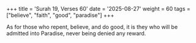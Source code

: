 +++
title = 'Surah 19, Verses 60'
date = '2025-08-27'
weight = 60
tags = ["believe", "faith", "good", "paradise"]
+++

As for those who repent, believe, and do good, it is they who will be admitted into Paradise, never being denied any reward.